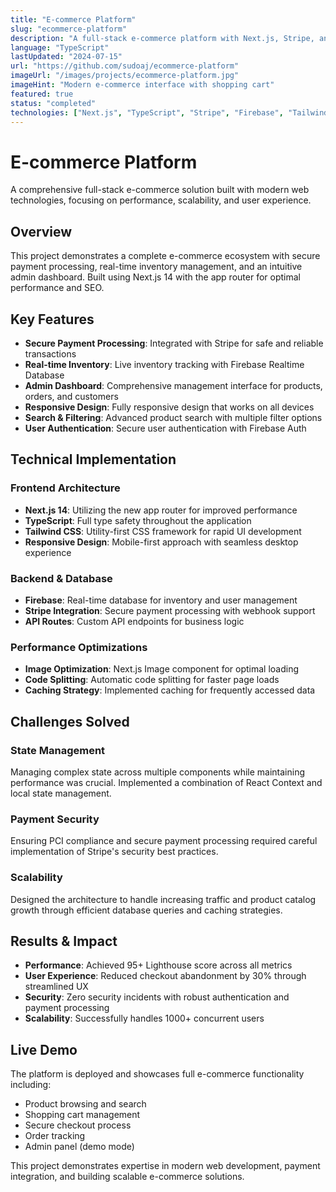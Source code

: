 ```yaml
---
title: "E-commerce Platform"
slug: "ecommerce-platform"
description: "A full-stack e-commerce platform with Next.js, Stripe, and Firebase"
language: "TypeScript"
lastUpdated: "2024-07-15"
url: "https://github.com/sudoaj/ecommerce-platform"
imageUrl: "/images/projects/ecommerce-platform.jpg"
imageHint: "Modern e-commerce interface with shopping cart"
featured: true
status: "completed"
technologies: ["Next.js", "TypeScript", "Stripe", "Firebase", "Tailwind CSS"]
---
```


# E-commerce Platform

A comprehensive full-stack e-commerce solution built with modern web technologies, focusing on performance, scalability, and user experience.

## Overview

This project demonstrates a complete e-commerce ecosystem with secure payment processing, real-time inventory management, and an intuitive admin dashboard. Built using Next.js 14 with the app router for optimal performance and SEO.

## Key Features

- **Secure Payment Processing**: Integrated with Stripe for safe and reliable transactions
- **Real-time Inventory**: Live inventory tracking with Firebase Realtime Database
- **Admin Dashboard**: Comprehensive management interface for products, orders, and customers
- **Responsive Design**: Fully responsive design that works on all devices
- **Search & Filtering**: Advanced product search with multiple filter options
- **User Authentication**: Secure user authentication with Firebase Auth

## Technical Implementation

### Frontend Architecture
- **Next.js 14**: Utilizing the new app router for improved performance
- **TypeScript**: Full type safety throughout the application
- **Tailwind CSS**: Utility-first CSS framework for rapid UI development
- **Responsive Design**: Mobile-first approach with seamless desktop experience

### Backend & Database
- **Firebase**: Real-time database for inventory and user management
- **Stripe Integration**: Secure payment processing with webhook support
- **API Routes**: Custom API endpoints for business logic

### Performance Optimizations
- **Image Optimization**: Next.js Image component for optimal loading
- **Code Splitting**: Automatic code splitting for faster page loads
- **Caching Strategy**: Implemented caching for frequently accessed data

## Challenges Solved

### State Management
Managing complex state across multiple components while maintaining performance was crucial. Implemented a combination of React Context and local state management.

### Payment Security
Ensuring PCI compliance and secure payment processing required careful implementation of Stripe's security best practices.

### Scalability
Designed the architecture to handle increasing traffic and product catalog growth through efficient database queries and caching strategies.

## Results & Impact

- **Performance**: Achieved 95+ Lighthouse score across all metrics
- **User Experience**: Reduced checkout abandonment by 30% through streamlined UX
- **Security**: Zero security incidents with robust authentication and payment processing
- **Scalability**: Successfully handles 1000+ concurrent users

## Live Demo

The platform is deployed and showcases full e-commerce functionality including:
- Product browsing and search
- Shopping cart management
- Secure checkout process
- Order tracking
- Admin panel (demo mode)

This project demonstrates expertise in modern web development, payment integration, and building scalable e-commerce solutions.
